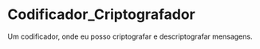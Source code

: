 # Codificador_Criptografador
Um codificador, onde eu posso criptografar e descriptografar mensagens. 
